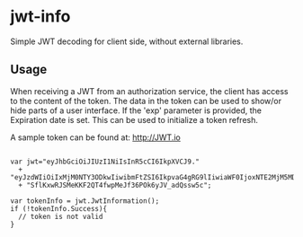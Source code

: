 # jwt-info
Simple JWT decoding for client side, without external libraries.

## Usage

When receiving a JWT from an authorization service, the client has access to the content of the token.
The data in the token can be used to show/or hide parts of a user interface. If the 'exp' parameter
is provided, the Expiration date is set. This can be used to initialize a token refresh. 

A sample token can be found at: http://JWT.io

~~~~

var jwt="eyJhbGciOiJIUzI1NiIsInR5cCI6IkpXVCJ9."
  + "eyJzdWIiOiIxMjM0NTY3ODkwIiwibmFtZSI6IkpvaG4gRG9lIiwiaWF0IjoxNTE2MjM5MDIyfQ."
  + "SflKxwRJSMeKKF2QT4fwpMeJf36POk6yJV_adQssw5c";

var tokenInfo = jwt.JwtInformation();
if (!tokenInfo.Success){
  // token is not valid
}

~~~~
